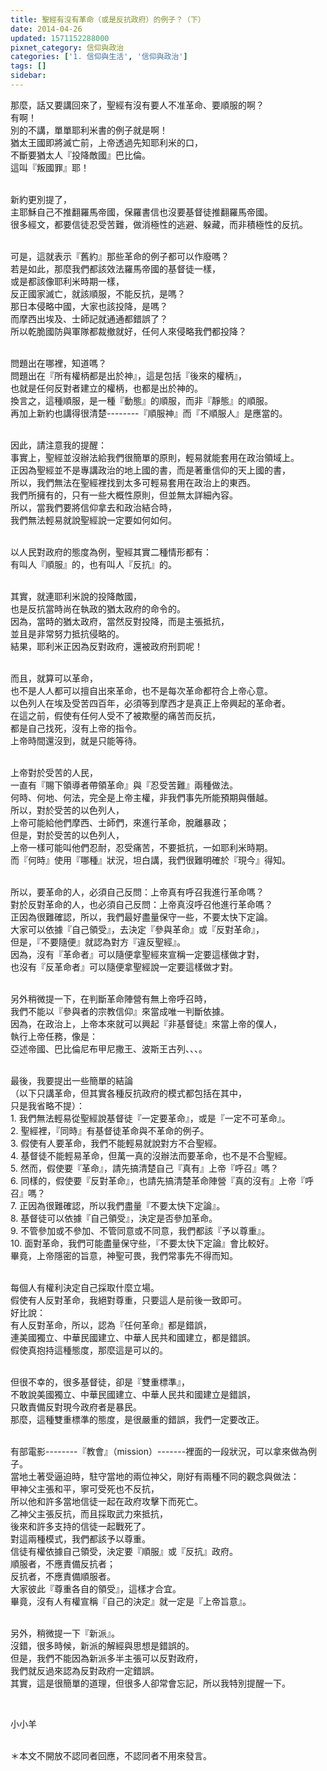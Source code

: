```yaml
---
title: 聖經有沒有革命（或是反抗政府）的例子？（下）
date: 2014-04-26
updated: 1571152288000
pixnet_category: 信仰與政治
categories: ['1. 信仰與生活', '信仰與政治']
tags: []
sidebar: 
---
```


<p>那麼，話又要講回來了，聖經有沒有要人不准革命、要順服的啊？<br/>
有啊！<br/>
別的不講，單單耶利米書的例子就是啊！<br/>
猶太王國即將滅亡前，上帝透過先知耶利米的口，<br/>
不斷要猶太人『投降敵國』巴比倫。<br/>
這叫『叛國罪』耶！</p>
<p><br/>
新約更別提了，<br/>
主耶穌自己不推翻羅馬帝國，保羅書信也沒要基督徒推翻羅馬帝國。<br/>
很多經文，都要信徒忍受苦難，做消極性的逃避、躲藏，而非積極性的反抗。</p>
<p><br/>
可是，這就表示『舊約』那些革命的例子都可以作廢嗎？<br/>
若是如此，那麼我們都該效法羅馬帝國的基督徒一樣，<br/>
或是都該像耶利米時期一樣，<br/>
反正國家滅亡，就該順服，不能反抗，是嗎？<br/>
那日本侵略中國，大家也該投降，是嗎？<br/>
而摩西出埃及、士師記就通通都錯誤了？<br/>
所以乾脆國防與軍隊都裁撤就好，任何人來侵略我們都投降？</p>
<p><br/>
問題出在哪裡，知道嗎？<br/>
問題出在『所有權柄都是出於神』，這是包括『後來的權柄』，<br/>
也就是任何反對者建立的權柄，也都是出於神的。<br/>
換言之，這種順服，是一種『動態』的順服，而非『靜態』的順服。<br/>
再加上新約也講得很清楚--------『順服神』而『不順服人』是應當的。</p>
<p><br/>
因此，請注意我的提醒：<br/>
事實上，聖經並沒辦法給我們很簡單的原則，輕易就能套用在政治領域上。<br/>
正因為聖經並不是專講政治的地上國的書，而是著重信仰的天上國的書，<br/>
所以，我們無法在聖經裡找到太多可輕易套用在政治上的東西。<br/>
我們所擁有的，只有一些大概性原則，但並無太詳細內容。<br/>
所以，當我們要將信仰拿去和政治結合時，<br/>
我們無法輕易就說聖經說一定要如何如何。</p>
<p><br/>
以人民對政府的態度為例，聖經其實二種情形都有：<br/>
有叫人『順服』的，也有叫人『反抗』的。</p>
<p><br/>
其實，就連耶利米說的投降敵國，<br/>
也是反抗當時尚在執政的猶太政府的命令的。<br/>
因為，當時的猶太政府，當然反對投降，而是主張抵抗，<br/>
並且是非常努力抵抗侵略的。<br/>
結果，耶利米正因為反對政府，還被政府刑罰呢！</p>
<p><br/>
而且，就算可以革命，<br/>
也不是人人都可以擅自出來革命，也不是每次革命都符合上帝心意。<br/>
以色列人在埃及受苦四百年，必須等到摩西才是真正上帝興起的革命者。<br/>
在這之前，假使有任何人受不了被欺壓的痛苦而反抗，<br/>
都是自己找死，沒有上帝的指令。<br/>
上帝時間還沒到，就是只能等待。</p>
<p><br/>
上帝對於受苦的人民，<br/>
一直有『賜下領導者帶領革命』與『忍受苦難』兩種做法。<br/>
何時、何地、何法，完全是上帝主權，非我們事先所能預期與僭越。<br/>
所以，對於受苦的以色列人，<br/>
上帝可能給他們摩西、士師們，來進行革命，脫離暴政；<br/>
但是，對於受苦的以色列人，<br/>
上帝一樣可能叫他們忍耐，忍受痛苦，不要抵抗，一如耶利米時期。<br/>
而『何時』使用『哪種』狀況，坦白講，我們很難明確於『現今』得知。</p>
<p><br/>
所以，要革命的人，必須自己反問：上帝真有呼召我進行革命嗎？<br/>
對於反對革命的人，也必須自己反問：上帝真沒呼召他進行革命嗎？<br/>
正因為很難確認，所以，我們最好盡量保守一些，不要太快下定論。<br/>
大家可以依據『自己領受』，去決定『參與革命』或『反對革命』，<br/>
但是，『不要隨便』就認為對方『違反聖經』。<br/>
因為，沒有『革命者』可以隨便拿聖經來宣稱一定要這樣做才對，<br/>
也沒有『反革命者』可以隨便拿聖經說一定要這樣做才對。</p>
<p><br/>
另外稍微提一下，在判斷革命陣營有無上帝呼召時，<br/>
我們不能以『參與者的宗教信仰』來當成唯一判斷依據。<br/>
因為，在政治上，上帝本來就可以興起『非基督徒』來當上帝的僕人，<br/>
執行上帝任務，像是：<br/>
亞述帝國、巴比倫尼布甲尼撒王、波斯王古列、、、。</p>
<p><br/>
最後，我要提出一些簡單的結論<br/>
（以下只講革命，但其實各種反抗政府的模式都包括在其中，<br/>
只是我省略不提）：<br/>
1. 我們無法輕易從聖經說基督徒『一定要革命』，或是『一定不可革命』。<br/>
2. 聖經裡，『同時』有基督徒革命與不革命的例子。<br/>
3. 假使有人要革命，我們不能輕易就說對方不合聖經。<br/>
4. 基督徒不能輕易革命，但萬一真的沒辦法而要革命，也不是不合聖經。<br/>
5. 然而，假使要『革命』，請先搞清楚自己『真有』上帝『呼召』嗎？<br/>
6. 同樣的，假使要『反對革命』，也請先搞清楚革命陣營『真的沒有』上帝『呼召』嗎？<br/>
7. 正因為很難確認，所以我們盡量『不要太快下定論』。<br/>
8. 基督徒可以依據『自己領受』，決定是否參加革命。<br/>
9. 不管參加或不參加、不管同意或不同意，我們都該『予以尊重』。<br/>
10. 面對革命，我們可能盡量保守些，『不要太快下定論』會比較好。<br/>
畢竟，上帝隱密的旨意，神聖可畏，我們常事先不得而知。</p>
<p><br/>
每個人有權利決定自己採取什麼立場。<br/>
假使有人反對革命，我絕對尊重，只要這人是前後一致即可。<br/>
好比說：<br/>
有人反對革命，所以，認為『任何革命』都是錯誤，<br/>
連美國獨立、中華民國建立、中華人民共和國建立，都是錯誤。<br/>
假使真抱持這種態度，那麼這是可以的。</p>
<p><br/>
但很不幸的，很多基督徒，卻是『雙重標準』，<br/>
不敢說美國獨立、中華民國建立、中華人民共和國建立是錯誤，<br/>
只敢責備反對現今政府者是暴民。<br/>
那麼，這種雙重標準的態度，是很嚴重的錯誤，我們一定要改正。</p>
<p><br/>
有部電影--------『教會』（mission）-------裡面的一段狀況，可以拿來做為例子。<br/>
當地土著受逼迫時，駐守當地的兩位神父，剛好有兩種不同的觀念與做法：<br/>
甲神父主張和平，寧可受死也不反抗，<br/>
所以他和許多當地信徒一起在政府攻擊下而死亡。<br/>
乙神父主張反抗，而且採取武力來抵抗，<br/>
後來和許多支持的信徒一起戰死了。<br/>
對這兩種模式，我們都該予以尊重。<br/>
信徒有權依據自己領受，決定要『順服』或『反抗』政府。<br/>
順服者，不應責備反抗者；<br/>
反抗者，不應責備順服者。<br/>
大家彼此『尊重各自的領受』，這樣才合宜。<br/>
畢竟，沒有人有權宣稱『自己的決定』就一定是『上帝旨意』。</p>
<p><br/>
另外，稍微提一下『新派』。<br/>
沒錯，很多時候，新派的解經與思想是錯誤的。<br/>
但是，我們不能因為新派多半主張可以反對政府，<br/>
我們就反過來認為反對政府一定錯誤。<br/>
其實，這是很簡單的道理，但很多人卻常會忘記，所以我特別提醒一下。</p>
<p> </p>
<p>小小羊</p>
<p><br/>
＊本文不開放不認同者回應，不認同者不用來發言。</p>
